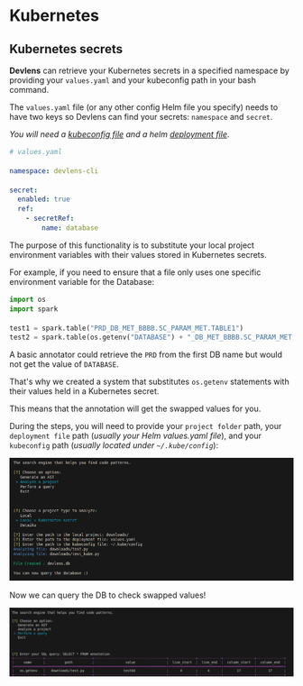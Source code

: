 # Kubernetes

## Kubernetes secrets 

**Devlens** can retrieve your Kubernetes secrets in a specified namespace by providing your `values.yaml` and your kubeconfig path in your bash command.

The `values.yaml` file (or any other config Helm file you specify) needs to have two keys so Devlens can find your secrets: `namespace` and `secret`.

*You will need a [kubeconfig file](https://kubernetes.io/docs/concepts/configuration/organize-cluster-access-kubeconfig/) and a helm [deployment file](https://helm.sh/docs/chart_template_guide/values_files/)*.

```yaml
# values.yaml

namespace: devlens-cli

secret:
  enabled: true
  ref:
    - secretRef:
        name: database
```

The purpose of this functionality is to substitute your local project environment variables with their values stored in Kubernetes secrets.

For example, if you need to ensure that a file only uses one specific environment variable for the Database:

```python
import os 
import spark

test1 = spark.table("PRD_DB_MET_BBBB.SC_PARAM_MET.TABLE1")
test2 = spark.table(os.getenv("DATABASE") + "_DB_MET_BBBB.SC_PARAM_MET.TABLE2")
```

A basic annotator could retrieve the `PRD` from the first DB name but would not get the value of `DATABASE`.

That's why we created a system that substitutes `os.getenv` statements with their values held in a Kubernetes secret.

This means that the annotation will get the swapped values for you.

During the steps, you will need to provide your `project folder` path, your `deployment file` path (*usually your Helm values.yaml file*), and your `kubeconfig` path (*usually located under `~/.kube/config`*):

![analyze](/../static/img/kube/analyze.png?raw=true "analyze")

Now we can query the DB to check swapped values!

![query](/../static/img/kube/query.png?raw=true "query")
